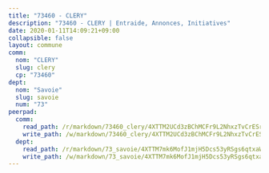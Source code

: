 ```yaml
---
title: "73460 - CLERY"
description: "73460 - CLERY | Entraide, Annonces, Initiatives"
date: 2020-01-11T14:09:21+09:00
collapsible: false
layout: commune
comm:
  nom: "CLERY"
  slug: clery
  cp: "73460"
dept:
  nom: "Savoie"
  slug: savoie
  num: "73"
peerpad:
  comm:
    read_path: /r/markdown/73460_clery/4XTTM2UCd3zBChMCFr9L2NhxzTvCrESrhqiP8XxhiC2aRLmj8
    write_path: /w/markdown/73460_clery/4XTTM2UCd3zBChMCFr9L2NhxzTvCrESrhqiP8XxhiC2aRLmj8-K3TgV57rooCLBcJEw9E6YecqE9UGNUBuP8hKxShBzr4asfZQDdKLk6T8tRRmxYLvKdubRGBNbzbQZ6yEhXnjWPAYNb1FmeZEKnLEk2sDFZe41kZLeZ2J3tzNxz63ZLYPdowYEhWi
  dept:
    read_path: /r/markdown/73_savoie/4XTTM7mk6MofJ1mjH5Dcs53yRSgs6qtxaWYjKD54ttqHGEMur
    write_path: /w/markdown/73_savoie/4XTTM7mk6MofJ1mjH5Dcs53yRSgs6qtxaWYjKD54ttqHGEMur-K3TgTorsK1WLw8S2EgnkoX8tJEgZgam6ANhvqrVqNfiz9fX8kbMKu5AF1rqzXyxMRZgoVPrb5EERe3PeBhqF1SBfP5G1PJnvsDUF2LQSxevobpkDM4djQDebTYoo6Yx53thenJpY
---
```


